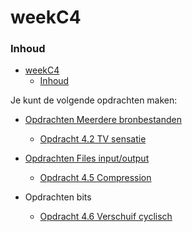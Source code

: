 # weekC4 [](title-id)

### Inhoud[](toc-id)
- [weekC4 ](#weekc4-)
    - [Inhoud](#inhoud)


Je kunt de volgende opdrachten maken:
- [Opdrachten Meerdere bronbestanden](../../meerdere%20bronbestanden/opdr_TV_sensatie.md)
  - [Opdracht 4.2 TV sensatie](#opdracht-42-tv-sensatie)
  
- [Opdrachten Files input/output](../../files%20input/opdr_compression.md)
  - [Opdracht 4.5 Compression](../../files%20input/opdr_compression.md)
  
- Opdrachten bits
  - [Opdracht 4.6 Verschuif cyclisch](../../bits/opdr_bits_cyclisch.md)